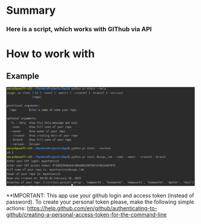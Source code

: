 Summary
=======
### Here is a script, which works with GIThub via API


How to work with
=======
## Example

<p align="center">
  <img src="example.png" width="900px" />
</p>


**IMPORTANT: This app use your github login  and access token (instead of password). To create your personal token please, make the following simple actions: https://help.github.com/en/github/authenticating-to-github/creating-a-personal-access-token-for-the-command-line


